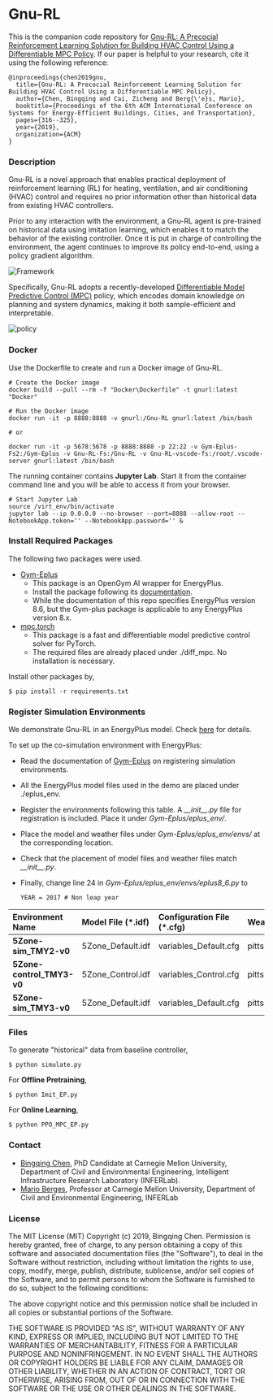 # Gnu-RL

This is the companion code repository for [Gnu-RL: A Precocial Reinforcement Learning Solution for Building HVAC Control Using a Differentiable MPC Policy](https://dl.acm.org/citation.cfm?id=3360849). If our paper is helpful to your research, cite it using the following reference:

```
@inproceedings{chen2019gnu,
  title={Gnu-RL: A Precocial Reinforcement Learning Solution for Building HVAC Control Using a Differentiable MPC Policy},
  author={Chen, Bingqing and Cai, Zicheng and Berg{\'e}s, Mario},
  booktitle={Proceedings of the 6th ACM International Conference on Systems for Energy-Efficient Buildings, Cities, and Transportation},
  pages={316--325},
  year={2019},
  organization={ACM}
}
```

### Description

Gnu-RL is a novel approach that enables practical deployment of reinforcement learning (RL) for heating, ventilation, and air conditioning (HVAC) control and requires no prior information other than historical data from existing HVAC controllers.

Prior to any interaction with the environment, a Gnu-RL agent is pre-trained on historical data using imitation learning, which enables it to match the behavior of the existing controller. Once it is put in charge of controlling the environment, the agent continues to improve its policy end-to-end, using a policy gradient algorithm.

![Framework](imgs/framework.png)

Specifically, Gnu-RL adopts a recently-developed [Differentiable Model Predictive Control (MPC)](http://papers.nips.cc/paper/8050-differentiable-mpc-for-end-to-end-planning-and-control.pdf) policy, which encodes domain knowledge on planning and system dynamics, making it both sample-efficient and interpretable.

![policy](imgs/policy.png)

### Docker

Use the Dockerfile to create and run a Docker image of Gnu-RL.

```
# Create the Docker image
docker build --pull --rm -f "Docker\Dockerfile" -t gnurl:latest "Docker"

# Run the Docker image
docker run -it -p 8888:8888 -v gnurl:/Gnu-RL gnurl:latest /bin/bash

# or

docker run -it -p 5678:5678 -p 8888:8888 -p 22:22 -v Gym-Eplus-Fs2:/Gym-Eplus -v Gnu-RL-Fs:/Gnu-RL -v Gnu-RL-vscode-fs:/root/.vscode-server gnurl:latest /bin/bash
```

The running container contains **Jupyter Lab**. Start it from the container command line and you will be able to access it from your browser.

```
# Start Jupyter Lab
source /virt_env/bin/activate
jupyter lab --ip 0.0.0.0 --no-browser --port=8888 --allow-root --NotebookApp.token='' --NotebookApp.password='' &
```

### Install Required Packages

The following two packages were used.

- [Gym-Eplus](https://github.com/zhangzhizza/Gym-Eplus)
  - This package is an OpenGym AI wrapper for EnergyPlus.
  - Install the package following its [documentation](https://github.com/zhangzhizza/Gym-Eplus).
  - While the documentation of this repo specifies EnergyPlus version 8.6, but the Gym-plus package is applicable to any EnergyPlus version 8.x.
- [mpc.torch](https://github.com/locuslab/mpc.pytorch)
  - This package is a fast and differentiable model predictive control solver for PyTorch.
  - The required files are already placed under ./diff_mpc. No installation is necessary.

Install other packages by,

```
$ pip install -r requirements.txt
```

### Register Simulation Environments

We demonstrate Gnu-RL in an EnergyPlus model. Check [here](Demo.ipynb) for details.

To set up the co-simulation environment with EnergyPlus:

- Read the documentation of [Gym-Eplus](https://github.com/zhangzhizza/Gym-Eplus) on registering simulation environments.
- All the EnergyPlus model files used in the demo are placed under ./eplus_env.
- Register the environments following this table. A _\_\_init\_\_.py_ file for registration is included. Place it under _Gym-Eplus/eplus_env/_.
- Place the model and weather files under _Gym-Eplus/eplus_env/envs/_ at the corresponding location.
- Check that the placement of model files and weather files match _\_\_init\_\_.py_.
- Finally, change line 24 in _Gym-Eplus/eplus_env/envs/eplus8_6.py_ to

  ```
  YEAR = 2017 # Non leap year
  ```

| **Environment Name**      | **Model File (\*.idf)** | **Configuration File (\*.cfg)** | **Weather File (\*.epw)** |
| :------------------------ | :---------------------- | :------------------------------ | :------------------------ |
| **5Zone-sim_TMY2-v0**     | 5Zone_Default.idf       | variables_Default.cfg           | pittsburgh_TMY2.epw       |
| **5Zone-control_TMY3-v0** | 5Zone_Control.idf       | variables_Control.cfg           | pittsburgh_TMY3.epw       |
| **5Zone-sim_TMY3-v0**     | 5Zone_Default.idf       | variables_Default.cfg           | pittsburgh_TMY3.epw       |

### Files

To generate "historical" data from baseline controller,

```
$ python simulate.py
```

For **Offline Pretraining**,

```
$ python Imit_EP.py
```

For **Online Learning**,

```
$ python PPO_MPC_EP.py
```

### Contact

- [Bingqing Chen](mailto:bingqinc@andrew.cmu.edu), PhD Candidate at Carnegie Mellon University, Department of Civil and Environmental Engineering, Intelligent Infrastructure Research Laboratory (INFERLab).
- [Mario Berges](mailto:marioberges@cmu.edu), Professor at Carnegie Mellon University, Department of Civil and Environmental Engineering, INFERLab

### License

The MIT License (MIT) Copyright (c) 2019, Bingqing Chen. Permission is hereby granted, free of charge, to any person obtaining a copy of this software and associated documentation files (the "Software"), to deal in the Software without restriction, including without limitation the rights to use, copy, modify, merge, publish, distribute, sublicense, and/or sell copies of the Software, and to permit persons to whom the Software is furnished to do so, subject to the following conditions:

The above copyright notice and this permission notice shall be included in all copies or substantial portions of the Software.

THE SOFTWARE IS PROVIDED "AS IS", WITHOUT WARRANTY OF ANY KIND, EXPRESS OR IMPLIED, INCLUDING BUT NOT LIMITED TO THE WARRANTIES OF MERCHANTABILITY, FITNESS FOR A PARTICULAR PURPOSE AND NONINFRINGEMENT. IN NO EVENT SHALL THE AUTHORS OR COPYRIGHT HOLDERS BE LIABLE FOR ANY CLAIM, DAMAGES OR OTHER LIABILITY, WHETHER IN AN ACTION OF CONTRACT, TORT OR OTHERWISE, ARISING FROM, OUT OF OR IN CONNECTION WITH THE SOFTWARE OR THE USE OR OTHER DEALINGS IN THE SOFTWARE.
